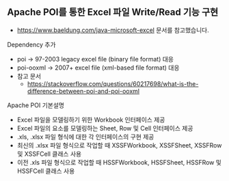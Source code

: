 Apache POI를 통한 Excel 파일 Write/Read 기능 구현
-

* https://www.baeldung.com/java-microsoft-excel 문서를 참고했습니다.

Dependency 추가
- poi -> 97-2003 legacy excel file (binary file format) 대응
- poi-ooxml -> 2007+ excel file (xml-based file format) 대응
- 참고 문서
  - https://stackoverflow.com/questions/60217698/what-is-the-difference-between-poi-and-poi-ooxml

Apache POI 기본설명
- Excel 파일을 모델링하기 위한 Workbook 인터페이스 제공
- Excel 파일의 요소를 모델링하는 Sheet, Row 및 Cell 인터페이스 제공
- .xls, .xlsx 파일 형식에 대한 각 인터페이스의 구현 제공
- 최신의 .xlsx 파일 형식으로 작업할 때 XSSFWorkbook, XSSFSheet, XSSFRow 및 XSSFCell 클래스 사용
- 이전 .xls 파일 형식으로 작업할 때 HSSFWorkbook, HSSFSheet, HSSFRow 및 HSSFCell 클래스 사용